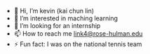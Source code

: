 - 👋 Hi, I’m kevin (kai chun lin)
- 👀 I’m interested in maching learning
- 💞️ I’m looking for an internship
- 📫 How to reach me link4@rose-hulman.edu
- ⚡ Fun fact: I was on the national tennis team

<!---
kev0623/kev0623 is a ✨ special ✨ repository because its `README.md` (this file) appears on your GitHub profile.
You can click the Preview link to take a look at your changes.
--->
